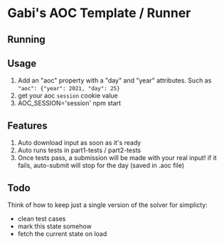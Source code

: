 # Gabi's AOC Template / Runner

## Running

## Usage
1. Add an "aoc" property with a "day" and "year" attributes. Such as `"aoc": {"year": 2021, "day": 25}`
2. get your aoc `session` cookie value
3. AOC_SESSION='session' npm start

## Features
1. Auto download input as soon as it's ready
2. Auto runs tests in part1-tests / part2-tests
3. Once tests pass, a submission will be made with your real input! if it fails, auto-submit will stop for the day (saved in .aoc file)

## Todo
Think of how to keep just a single version of the solver for simplicty:
- clean test cases 
- mark this state somehow
- fetch the current state on load


